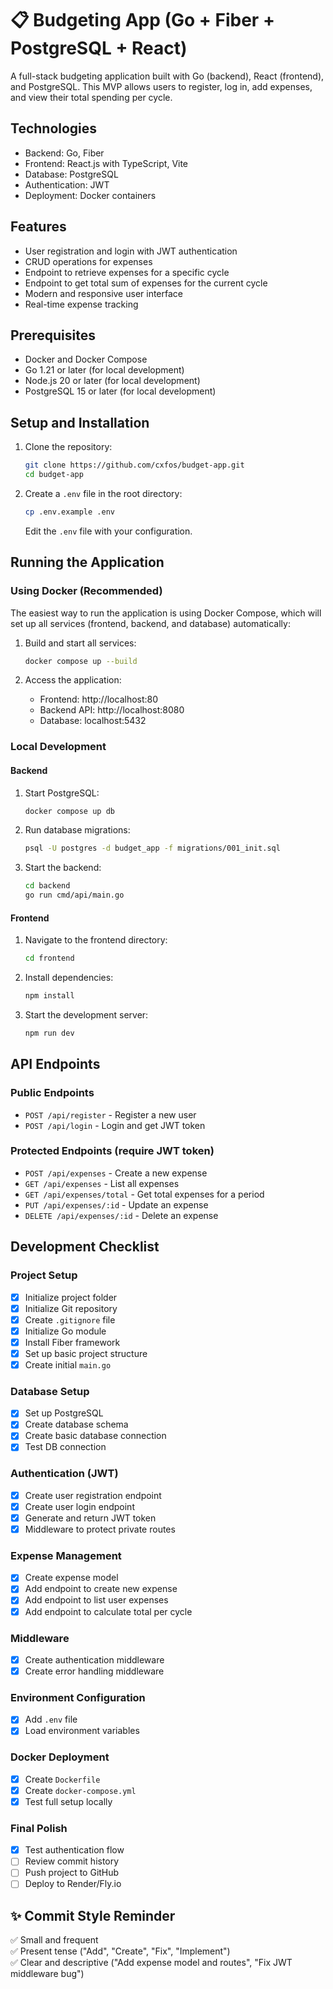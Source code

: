 # 📋 Budgeting App (Go + Fiber + PostgreSQL + React)

A full-stack budgeting application built with Go (backend), React (frontend), and PostgreSQL. This MVP allows users to register, log in, add expenses, and view their total spending per cycle.

## Technologies

- Backend: Go, Fiber
- Frontend: React.js with TypeScript, Vite
- Database: PostgreSQL
- Authentication: JWT
- Deployment: Docker containers

## Features

- User registration and login with JWT authentication
- CRUD operations for expenses
- Endpoint to retrieve expenses for a specific cycle
- Endpoint to get total sum of expenses for the current cycle
- Modern and responsive user interface
- Real-time expense tracking

## Prerequisites

- Docker and Docker Compose
- Go 1.21 or later (for local development)
- Node.js 20 or later (for local development)
- PostgreSQL 15 or later (for local development)

## Setup and Installation

1. Clone the repository:
   ```bash
   git clone https://github.com/cxfos/budget-app.git
   cd budget-app
   ```

2. Create a `.env` file in the root directory:
   ```bash
   cp .env.example .env
   ```
   Edit the `.env` file with your configuration.

## Running the Application

### Using Docker (Recommended)

The easiest way to run the application is using Docker Compose, which will set up all services (frontend, backend, and database) automatically:

1. Build and start all services:
   ```bash
   docker compose up --build
   ```

2. Access the application:
   - Frontend: http://localhost:80
   - Backend API: http://localhost:8080
   - Database: localhost:5432

### Local Development

#### Backend

1. Start PostgreSQL:
   ```bash
   docker compose up db
   ```

2. Run database migrations:
   ```bash
   psql -U postgres -d budget_app -f migrations/001_init.sql
   ```

3. Start the backend:
   ```bash
   cd backend
   go run cmd/api/main.go
   ```

#### Frontend

1. Navigate to the frontend directory:
   ```bash
   cd frontend
   ```

2. Install dependencies:
   ```bash
   npm install
   ```

3. Start the development server:
   ```bash
   npm run dev
   ```

## API Endpoints

### Public Endpoints

- `POST /api/register` - Register a new user
- `POST /api/login` - Login and get JWT token

### Protected Endpoints (require JWT token)

- `POST /api/expenses` - Create a new expense
- `GET /api/expenses` - List all expenses
- `GET /api/expenses/total` - Get total expenses for a period
- `PUT /api/expenses/:id` - Update an expense
- `DELETE /api/expenses/:id` - Delete an expense

## Development Checklist

### Project Setup
- [x] Initialize project folder
- [x] Initialize Git repository
- [x] Create `.gitignore` file
- [x] Initialize Go module
- [x] Install Fiber framework
- [x] Set up basic project structure
- [x] Create initial `main.go`

### Database Setup
- [x] Set up PostgreSQL
- [x] Create database schema
- [x] Create basic database connection
- [x] Test DB connection

### Authentication (JWT)
- [x] Create user registration endpoint
- [x] Create user login endpoint
- [x] Generate and return JWT token
- [x] Middleware to protect private routes

### Expense Management
- [x] Create expense model
- [x] Add endpoint to create new expense
- [x] Add endpoint to list user expenses
- [x] Add endpoint to calculate total per cycle

### Middleware
- [x] Create authentication middleware
- [x] Create error handling middleware

### Environment Configuration
- [x] Add `.env` file
- [x] Load environment variables

### Docker Deployment
- [x] Create `Dockerfile`
- [x] Create `docker-compose.yml`
- [x] Test full setup locally

### Final Polish
- [x] Test authentication flow
- [ ] Review commit history
- [ ] Push project to GitHub
- [ ] Deploy to Render/Fly.io

## ✨ Commit Style Reminder
✅ Small and frequent  
✅ Present tense ("Add", "Create", "Fix", "Implement")  
✅ Clear and descriptive ("Add expense model and routes", "Fix JWT middleware bug")
